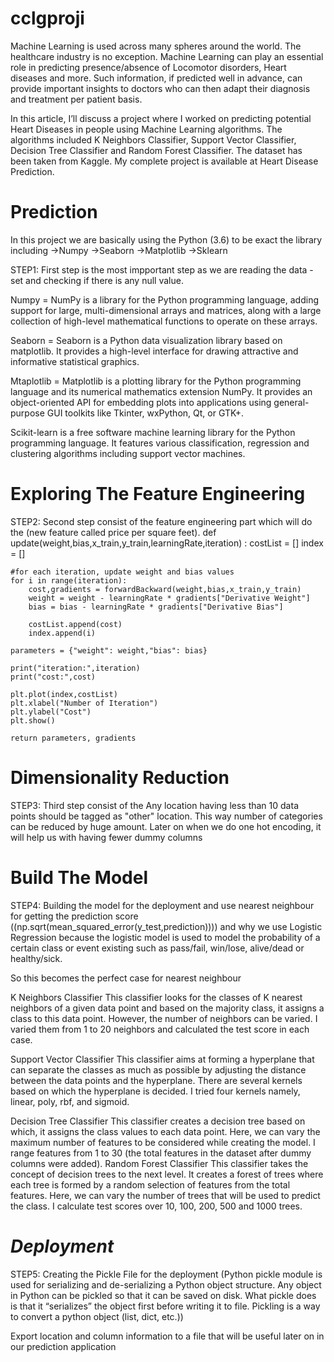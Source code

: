 # cclgproji
Machine Learning is used across many spheres around the world. The healthcare industry is no exception. Machine Learning can play an essential role in predicting presence/absence of Locomotor disorders, Heart diseases and more. Such information, if predicted well in advance, can provide important insights to doctors who can then adapt their diagnosis and treatment per patient basis.

In this article, I’ll discuss a project where I worked on predicting potential Heart Diseases in people using Machine Learning algorithms. The algorithms included K Neighbors Classifier, Support Vector Classifier, Decision Tree Classifier and Random Forest Classifier. The dataset has been taken from Kaggle. My complete project is available at Heart Disease Prediction.


# Prediction 

In this project we are basically using the Python (3.6) to be exact the library including 
->Numpy
->Seaborn
->Matplotlib
->Sklearn

STEP1: First step is the most impportant step as we are reading the data - set and checking if there is any null value.

Numpy = NumPy is a library for the Python programming language, adding support for large, multi-dimensional arrays and matrices, along with a large collection of high-level mathematical functions to operate on these arrays.

Seaborn = Seaborn is a Python data visualization library based on matplotlib. It provides a high-level interface for drawing attractive and informative statistical graphics.

Mtaplotlib = Matplotlib is a plotting library for the Python programming language and its numerical mathematics extension NumPy. It provides an object-oriented API for embedding plots into applications using general-purpose GUI toolkits like Tkinter, wxPython, Qt, or GTK+.

Scikit-learn is a free software machine learning library for the Python programming language. It features various classification, regression and clustering algorithms including support vector machines.


# Exploring The Feature Engineering 

STEP2: Second step consist of the feature engineering part which will do the (new feature called price per square feet).
def update(weight,bias,x_train,y_train,learningRate,iteration) :
    costList = []
    index = []
    
    #for each iteration, update weight and bias values
    for i in range(iteration):
        cost,gradients = forwardBackward(weight,bias,x_train,y_train)
        weight = weight - learningRate * gradients["Derivative Weight"]
        bias = bias - learningRate * gradients["Derivative Bias"]
        
        costList.append(cost)
        index.append(i)

    parameters = {"weight": weight,"bias": bias}
    
    print("iteration:",iteration)
    print("cost:",cost)

    plt.plot(index,costList)
    plt.xlabel("Number of Iteration")
    plt.ylabel("Cost")
    plt.show()

    return parameters, gradients

# Dimensionality Reduction

STEP3: Third step consist of the Any location having less than 10 data points should be tagged as "other" location. This way number of categories can be reduced by huge amount. Later on when we do one hot encoding, it will help us with having fewer dummy columns

# Build The Model

STEP4: Building the model for the deployment and use nearest neighbour for getting the prediction score ((np.sqrt(mean_squared_error(y_test,prediction)))) and why we use Logistic Regression because the logistic model is used to model the probability of a certain class or event existing such as pass/fail, win/lose, alive/dead or healthy/sick.
 
So this becomes the perfect case for nearest neighbour

K Neighbors Classifier
This classifier looks for the classes of K nearest neighbors of a given data point and based on the majority class, it assigns a class to this data point. However, the number of neighbors can be varied. I varied them from 1 to 20 neighbors and calculated the test score in each case.

Support Vector Classifier
This classifier aims at forming a hyperplane that can separate the classes as much as possible by adjusting the distance between the data points and the hyperplane. There are several kernels based on which the hyperplane is decided. I tried four kernels namely, linear, poly, rbf, and sigmoid.

Decision Tree Classifier
This classifier creates a decision tree based on which, it assigns the class values to each data point. Here, we can vary the maximum number of features to be considered while creating the model. I range features from 1 to 30 (the total features in the dataset after dummy columns were added).
Random Forest Classifier
This classifier takes the concept of decision trees to the next level. It creates a forest of trees where each tree is formed by a random selection of features from the total features. Here, we can vary the number of trees that will be used to predict the class. I calculate test scores over 10, 100, 200, 500 and 1000 trees.

# *Deployment*

STEP5: Creating the Pickle File for the deployment (Python pickle module is used for serializing and de-serializing a Python object structure. Any object in Python can be pickled so that it can be saved on disk. What pickle does is that it “serializes” the object first before writing it to file. Pickling is a way to convert a python object (list, dict, etc.))

Export location and column information to a file that will be useful later on in our prediction application
